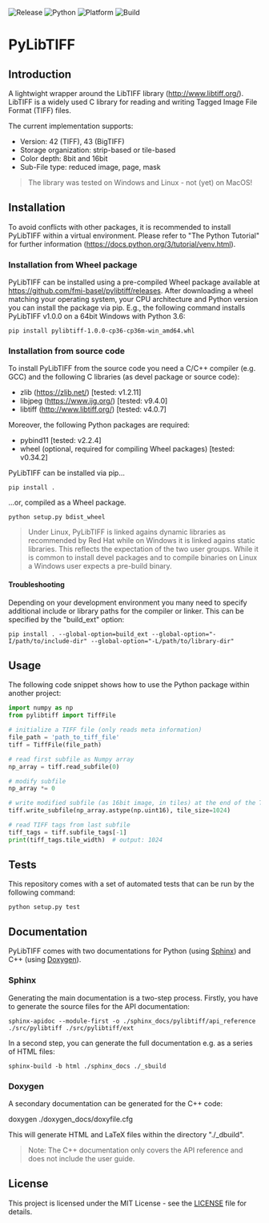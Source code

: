 [//]: # (This file was generated by generate_readme.py!)

![Release](https://img.shields.io/badge/release-v1.0.0-blue)
![Python](https://img.shields.io/badge/python-3.6%20|%203.8-blue)
![Platform](https://img.shields.io/badge/platform-windows%20%7C%20linux%20%7C%20macos-lightgrey)
![Build](https://github.com/fmi-basel/pylibtiff/workflows/build/badge.svg?branch=master)

# PyLibTIFF

## Introduction

A lightwight wrapper around the LibTIFF library (http://www.libtiff.org/).
LibTIFF is a widely used C library for reading and writing Tagged Image File
Format (TIFF) files.

The current implementation supports:
- Version: 42 (TIFF), 43 (BigTIFF)
- Storage organization: strip-based or tile-based
- Color depth: 8bit and 16bit
- Sub-File type: reduced image, page, mask

> The library was tested on Windows and Linux - not (yet) on MacOS!

## Installation 

To avoid conflicts with other packages, it is recommended to install PyLibTIFF
within a virtual environment. Please refer to "The Python Tutorial"
for further information (https://docs.python.org/3/tutorial/venv.html).

### Installation from Wheel package

PyLibTIFF can be installed using a pre-compiled Wheel package available at
https://github.com/fmi-basel/pylibtiff/releases.
After downloading a wheel matching your operating system, your CPU architecture
and Python version you can install the package via pip. E.g., the following
command installs PyLibTIFF v1.0.0 on a 64bit Windows with Python 3.6:

```text
pip install pylibtiff-1.0.0-cp36-cp36m-win_amd64.whl
```

### Installation from source code

To install PyLibTIFF from the source code you need a C/C++ compiler (e.g. GCC)
and the following C libraries (as devel package or source code):
- zlib (https://zlib.net/) [tested: v1.2.11]
- libjpeg (https://www.ijg.org/) [tested: v9.4.0]
- libtiff (http://www.libtiff.org/) [tested: v4.0.7]

Moreover, the following Python packages are required:
- pybind11 [tested: v2.2.4]
- wheel (optional, required for compiling Wheel packages) [tested: v0.34.2]

PyLibTIFF can be installed via pip...

```text
pip install .
```

...or, compiled as a Wheel package.

```text
python setup.py bdist_wheel
```

> Under Linux, PyLibTIFF is linked agains dynamic libraries as recommended by
> Red Hat while on Windows it is linked agains static libraries. This reflects
> the expectation of the two user groups. While it is common to install devel
> packages and to compile binaries on Linux a Windows user expects a pre-build
> binary.

#### Troubleshooting

Depending on your development environment you many need to specify additional
include or library paths for the compiler or linker. This can be specified by
the "build_ext" option:

```text
pip install . --global-option=build_ext --global-option="-I/path/to/include-dir" --global-option="-L/path/to/library-dir"
```

## Usage

The following code snippet shows how to use the Python package within another
project:

```python
import numpy as np
from pylibtiff import TiffFile

# initialize a TIFF file (only reads meta information)
file_path = 'path_to_tiff_file'
tiff = TiffFile(file_path)

# read first subfile as Numpy array
np_array = tiff.read_subfile(0)

# modify subfile
np_array *= 0

# write modified subfile (as 16bit image, in tiles) at the end of the TIFF file
tiff.write_subfile(np_array.astype(np.uint16), tile_size=1024)

# read TIFF tags from last subfile
tiff_tags = tiff.subfile_tags[-1]
print(tiff_tags.tile_width)  # output: 1024
```

## Tests

This repository comes with a set of automated tests that can be run by the
following command:

```text
python setup.py test
```

## Documentation

PyLibTIFF comes with two documentations for Python
(using [Sphinx](https://www.sphinx-doc.org/en/master/)) and C++
(using [Doxygen](https://www.doxygen.nl/index.html)).

### Sphinx

Generating the main documentation is a two-step process. Firstly, you have to
generate the source files for the API documentation:

```text
sphinx-apidoc --module-first -o ./sphinx_docs/pylibtiff/api_reference ./src/pylibtiff ./src/pylibtiff/ext
```

In a second step, you can generate the full documentation e.g. as a series of
HTML files:

```text
sphinx-build -b html ./sphinx_docs ./_sbuild
```

### Doxygen

A secondary documentation can be generated for the C++ code:

doxygen ./doxygen_docs/doxyfile.cfg

This will generate HTML and LaTeX files within the directory "./_dbuild".

> Note: The C++ documentation only covers the API reference and does not
        include the user guide.

## License

This project is licensed under the MIT License - see the
[LICENSE](https://github.com/fmi-basel/pylibtiff/blob/master/LICENSE)
file for details.

